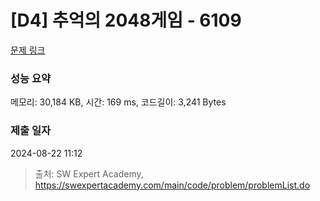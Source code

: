# [D4] 추억의 2048게임 - 6109 

[문제 링크](https://swexpertacademy.com/main/code/problem/problemDetail.do?contestProbId=AWbrg9uabZsDFAWQ) 

### 성능 요약

메모리: 30,184 KB, 시간: 169 ms, 코드길이: 3,241 Bytes

### 제출 일자

2024-08-22 11:12



> 출처: SW Expert Academy, https://swexpertacademy.com/main/code/problem/problemList.do